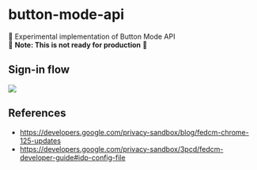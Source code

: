 # button-mode-api
:white_square_button: Experimental implementation of Button Mode API  
:construction: **Note: This is not ready for production** :construction:

## Sign-in flow

![](https://developers.google.com/static/privacy-sandbox/assets/images/idp-endpoints-a67327f46da51.png)

## References
- https://developers.google.com/privacy-sandbox/blog/fedcm-chrome-125-updates
- https://developers.google.com/privacy-sandbox/3pcd/fedcm-developer-guide#idp-config-file
